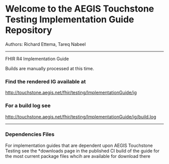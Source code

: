 
#  Welcome to the AEGIS Touchstone Testing Implementation Guide Repository

Authors:  Richard Ettema, Tareq Nabeel

-----
FHIR R4 Implementation Guide


Builds are manually processed at this time.

### Find the rendered IG available at

http://touchstone.aegis.net/fhir/testing/ImplementationGuide/ig

### For a build log see

http://touchstone.aegis.net/fhir/testing/ImplementationGuide/ig/build.log

---

### Dependencies Files

For implementation guides that are dependent upon AEGIS Touchstone Testing see the *downloads page in the published CI build of the guide for the most current package files whcih are available for download there
